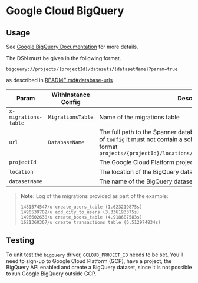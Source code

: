 # Google Cloud BigQuery

## Usage

See [Google BigQuery Documentation](https://cloud.google.com/bigquery/docs) for
more details.

The DSN must be given in the following format.

`bigquery://projects/{projectId}/datasets/{datasetName}?param=true`

as described in [README.md#database-urls](../../README.md#database-urls)

| Param | WithInstance Config | Description |
| ----- | ------------------- | ----------- |
| `x-migrations-table` | `MigrationsTable` | Name of the migrations table |
| `url` | `DatabaseName` | The full path to the Spanner database resource. If provided as part of `Config` it must not contain a scheme or query string to match the format `projects/{projectId}/locations/{location}/dataset/{datasetName}`|
| `projectId` || The Google Cloud Platform project id
| `location` || The location of the BigQuery dataset
| `datasetName` || The name of the BigQuery dataset

> **Note:** Log of the migrations provided as part of the example:
>
> ```log
> 1481574547/u create_users_table (1.623219875s)
> 1496539702/u add_city_to_users (3.336193375s)
> 1496602638/u create_books_table (4.918687583s)
> 1621360367/u create_transactions_table (6.512974834s)

## Testing

To unit test the `bigquery` driver, `GCLOUD_PROJECT_ID` needs to be set. You'll
need to sign-up to Google Cloud Platform (GCP), have a project, the BigQuery API 
enabled and create a BigQuery dataset, since it is not possible to run Google 
BigQuery outside GCP.

